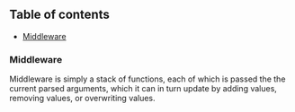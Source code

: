 ## Table of contents

- [Middleware](#Middleware)

### Middleware

Middleware is simply a stack of functions, each of which is passed the the current parsed arguments, which it can in turn update by adding values, removing values, or overwriting values.

